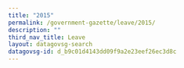 ```yaml
---
title: "2015"
permalink: /government-gazette/leave/2015/
description: ""
third_nav_title: Leave
layout: datagovsg-search
datagovsg-id: d_b9c01d4143dd09f9a2e23eef26ec3d8c
---
```

